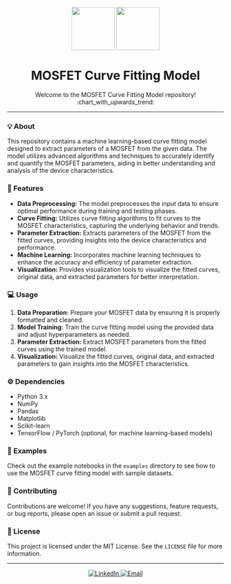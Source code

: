 <div align="center">
  <img src="https://media.giphy.com/media/Q8xuJjjxQHHJdHn7gJ/giphy.gif" width="100"/>
  <img src="https://media.giphy.com/media/HwBlFQZFcAoUcPHZdX/giphy.gif" width="100"/>
</div>

<h1 align="center">
  MOSFET Curve Fitting Model
</h1>

<p align="center">
  Welcome to the MOSFET Curve Fitting Model repository! :chart_with_upwards_trend:
</p>

---

### :bulb: About
This repository contains a machine learning-based curve fitting model designed to extract parameters of a MOSFET from the given data. The model utilizes advanced algorithms and techniques to accurately identify and quantify the MOSFET parameters, aiding in better understanding and analysis of the device characteristics.

### :rocket: Features
- **Data Preprocessing:** The model preprocesses the input data to ensure optimal performance during training and testing phases.
- **Curve Fitting:** Utilizes curve fitting algorithms to fit curves to the MOSFET characteristics, capturing the underlying behavior and trends.
- **Parameter Extraction:** Extracts parameters of the MOSFET from the fitted curves, providing insights into the device characteristics and performance.
- **Machine Learning:** Incorporates machine learning techniques to enhance the accuracy and efficiency of parameter extraction.
- **Visualization:** Provides visualization tools to visualize the fitted curves, original data, and extracted parameters for better interpretation.

### :computer: Usage
1. **Data Preparation:** Prepare your MOSFET data by ensuring it is properly formatted and cleaned.
2. **Model Training:** Train the curve fitting model using the provided data and adjust hyperparameters as needed.
3. **Parameter Extraction:** Extract MOSFET parameters from the fitted curves using the trained model.
4. **Visualization:** Visualize the fitted curves, original data, and extracted parameters to gain insights into the MOSFET characteristics.

### :gear: Dependencies
- Python 3.x
- NumPy
- Pandas
- Matplotlib
- Scikit-learn
- TensorFlow / PyTorch (optional, for machine learning-based models)

### :page_with_curl: Examples
Check out the example notebooks in the `examples` directory to see how to use the MOSFET curve fitting model with sample datasets.

### :handshake: Contributing
Contributions are welcome! If you have any suggestions, feature requests, or bug reports, please open an issue or submit a pull request.

### :page_facing_up: License
This project is licensed under the MIT License. See the `LICENSE` file for more information.

---

<div align="center">
  <a href="[https://www.linkedin.com/in/your-linkedin-profile](https://www.linkedin.com/in/aryan-mathur-a760a2250/)">
    <img src="https://img.shields.io/badge/LinkedIn-blue?style=for-the-badge&logo=linkedin&logoColor=white" alt="LinkedIn"/>
  </a>
  <a href="aryannmathur@gmail.com">
    <img src="https://img.shields.io/badge/Email-red?style=for-the-badge&logo=gmail&logoColor=white" alt="Email"/>
  </a>
</div>
